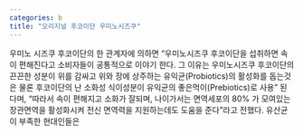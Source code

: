```yaml
---
categories: b
title: "오리지널 후코이단 우미노시즈쿠"
---
```

우미노 시즈쿠 후코이단의 한 관계자에 의하면 “우미노시즈쿠 후코이단을 섭취하면 속이 편해진다고 소비자들이 공통적으로 이야기 한다. 그 이유는 우미노시즈쿠 후코이단의 끈끈한 성분이 위를 감싸고 위와 장에 상주하는 유익균(Probiotics)의 활성화를 돕는것은 물론 후코이단의 난 소화성 식이성분이 유익균의 좋은먹이(Prebiotics)로 사용” 된다며, “따라서 속이 편해지고 소화가 잘되며, 나이가서는 면역세포의 80% 가 모여있는 장관면역을 활성화시켜 전신 면역력을 지원하는데도 도움을 준다”라고 전했다. 유산균이 부족한 현대인들은